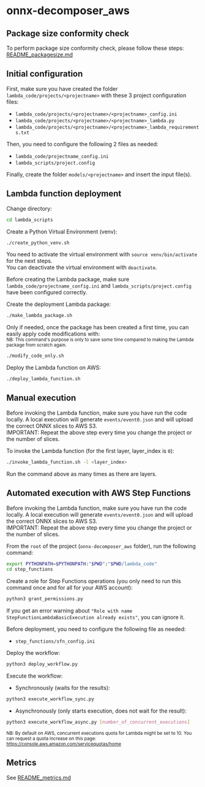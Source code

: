 # onnx-decomposer_aws

## Package size conformity check

To perform package size conformity check, please follow these steps: 
[README_packagesize.md](README_packagesize.md)

## Initial configuration

First, make sure you have created the folder `lambda_code/projects/<projectname>` with these 3 project configuration files:
- `lambda_code/projects/<projectname>/<projectname>_config.ini`
- `lambda_code/projects/<projectname>/<projectname>_lambda.py`
- `lambda_code/projects/<projectname>/<projectname>_lambda_requirements.txt`

Then, you need to configure the following 2 files as needed:
- `lambda_code/projectname_config.ini`
- `lambda_scripts/project.config`

Finally, create the folder `models/<projectname>` and insert the input file(s).

## Lambda function deployment

Change directory:
```bash
cd lambda_scripts
```

Create a Python Virtual Environment (venv):
```bash
./create_python_venv.sh
```

You need to activate the virtual environment with `source venv/bin/activate` for the next steps.       
You can deactivate the virtual environment with `deactivate`.

Before creating the Lambda package, make sure `lambda_code/projectname_config.ini` and 
`lambda_scripts/project.config` have been configured correctly.

Create the deployment Lambda package:
```bash
./make_lambda_package.sh
```

Only if needed, once the package has been created a first time, you can easily apply code modifications with:                
<sub>NB: This command's purpose is only to save some time compared to making the Lambda package from scratch again.</sub>
```bash
./modify_code_only.sh
```

Deploy the Lambda function on AWS:
```bash
./deploy_lambda_function.sh
```

## Manual execution

Before invoking the Lambda function, make sure you have run the code locally.
A local execution will generate `events/event0.json` and will upload the correct ONNX slices to AWS S3.     
IMPORTANT: Repeat the above step every time you change the project or the number of slices.

To invoke the Lambda function (for the first layer, layer_index is `0`):
```bash
./invoke_lambda_function.sh -l <layer_index>
```
Run the command above as many times as there are layers.

## Automated execution with AWS Step Functions

Before invoking the Lambda function, make sure you have run the code locally.
A local execution will generate `events/event0.json` and will upload the correct ONNX slices to AWS S3.             
IMPORTANT: Repeat the above step every time you change the project or the number of slices.

From the `root` of the project (`onnx-decomposer_aws` folder), run the following command:
```bash
export PYTHONPATH=$PYTHONPATH:"$PWD":"$PWD/lambda_code"
cd step_functions
```

Create a role for Step Functions operations (you only need to run this command once and for all for your AWS account):
```bash
python3 grant_permissions.py
```
If you get an error warning about `"Role with name StepFunctionLambdaBasicExecution already exists"`, you can ignore it.

Before deployment, you need to configure the following file as needed:
- `step_functions/sfn_config.ini`


Deploy the workflow:
```bash
python3 deploy_workflow.py
```

Execute the workflow:
- Synchronously (waits for the results):
```bash
python3 execute_workflow_sync.py
```
- Asynchronously (only starts execution, does not wait for the result):
```bash
python3 execute_workflow_async.py [number_of_concurrent_executions]
```
<sub>NB: By default on AWS, concurrent executions quota for Lambda might be set to 10.
You can request a quota increase on this page: https://console.aws.amazon.com/servicequotas/home </sub>

## Metrics

See [README_metrics.md](README_metrics.md)
